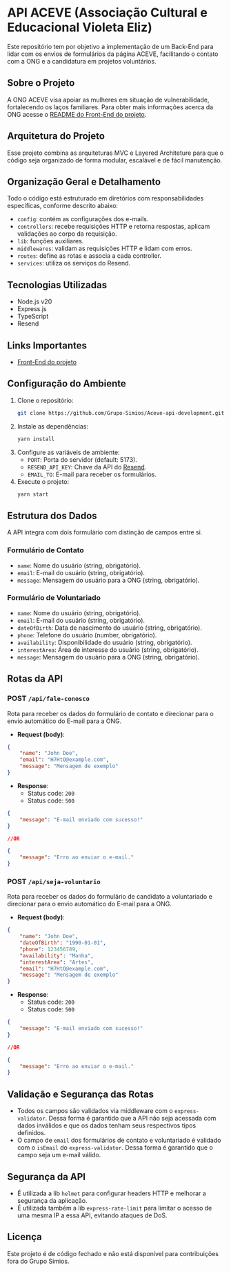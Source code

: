# API ACEVE (Associação Cultural e Educacional Violeta Eliz)

Este repositório tem por objetivo a implementação de um Back-End para lidar com os envios de formulários da página ACEVE, facilitando o contato com a ONG e a candidatura em projetos voluntários.   

## Sobre o Projeto

A ONG ACEVE visa apoiar as mulheres em situação de vulnerabilidade, fortalecendo os laços familiares. Para obter mais informações acerca da ONG acesse o [README do Front-End do projeto](https://github.com/Grupo-Simios/Aceve-website-development/blob/main/README.md).

## Arquitetura do Projeto

Esse projeto combina as arquiteturas MVC e Layered Architeture para que o código seja organizado de forma modular, escalável e de fácil manutenção.

## Organização Geral e Detalhamento

Todo o código está estruturado em diretórios com responsabilidades específicas, conforme descrito abaixo:

- `config`: contém as configurações dos e-mails.
- `controllers`: recebe requisições HTTP e retorna respostas, aplicam validações ao corpo da requisição.
- `lib`: funções auxiliares.
- `middlewares`: validam as requisições HTTP e lidam com erros.
- `routes`: define as rotas e associa a cada controller.
- `services`: utiliza os serviços do Resend.

## Tecnologias Utilizadas
- Node.js v20
- Express.js
- TypeScript
- Resend

## Links Importantes

- [Front-End do projeto](https://github.com/Grupo-Simios/Aceve-website-development/)


## Configuração do Ambiente

1. Clone o repositório:
    ```bash
    git clone https://github.com/Grupo-Simios/Aceve-api-development.git
    ```
2. Instale as dependências:
    ```bash
    yarn install
    ```
3. Configure as variáveis de ambiente:
    - `PORT`: Porta do servidor (default: 5173).
    - `RESEND_API_KEY`: Chave da API do [Resend](https://resend.com/).
    - `EMAIL_TO`: E-mail para receber os formulários.
4. Execute o projeto:
    ```bash
    yarn start
    ```

## Estrutura dos Dados
A API integra com dois formulário com distinção de campos entre si.

### Formulário de Contato
- `name`: Nome do usuário (string, obrigatório).
- `email`: E-mail do usuário (string, obrigatório).
- `message`: Mensagem do usuário para a ONG (string, obrigatório).

### Formulário de Voluntariado
- `name`: Nome do usuário (string, obrigatório).
- `email`: E-mail do usuário (string, obrigatório).
- `dateOfBirth`: Data de nascimento do usuário (string, obrigatório).
- `phone`: Telefone do usuário (number, obrigatório).
- `availability`: Disponibilidade do usuário (string, obrigatório). 
- `interestArea`: Área de interesse do usuário (string, obrigatório).
- `message`: Mensagem do usuário para a ONG (string, obrigatório).

## Rotas da API

### POST `/api/fale-conosco`

Rota para receber os dados do formulário de contato e direcionar para o envio automático do E-mail para a ONG.

- **Request (body)**:

```json
{
    "name": "John Doe",
    "email": "H7HtO@example.com",
    "message": "Mensagem de exemplo"
} 
```

- **Response**: 
   - Status code: `200`
   - Status code: `500`
 
```json
{
    "message": "E-mail enviado com sucesso!"
} 

//OR

{
    "message": "Erro ao enviar o e-mail."
}
```
### POST `/api/seja-voluntario`

Rota para receber os dados do formulário de candidato a voluntariado e direcionar para o envio automático do E-mail para a ONG.

- **Request (body)**:

```json
{
    "name": "John Doe",
    "dateOfBirth": "1990-01-01",
    "phone": 123456789,
    "availability": "Manha",
    "interestArea": "Artes",
    "email": "H7HtO@example.com",
    "message": "Mensagem de exemplo"
} 
```

- **Response**: 
   - Status code: `200`
   - Status code: `500`
 
```json
{
    "message": "E-mail enviado com sucesso!"
} 

//OR

{
    "message": "Erro ao enviar o e-mail."
}
```

## Validação e Segurança das Rotas

- Todos os campos são validados via middleware com o `express-validator`. Dessa forma é garantido que a API não seja acessada com dados inválidos e que os dados tenham seus respectivos tipos definidos.
- O campo de `email` dos formulários de contato e voluntariado é validado com o `isEmail` do `express-validator`. Dessa forma é garantido que o campo seja um e-mail válido.

## Segurança da API

- É utilizada a lib `helmet` para configurar headers HTTP e melhorar a segurança da aplicação.
- É utilizada também a lib `express-rate-limit` para limitar o acesso de uma mesma IP a essa API, evitando ataques de DoS.

## Licença

Este projeto é de código fechado e não está disponível para contribuições fora do Grupo Simios.